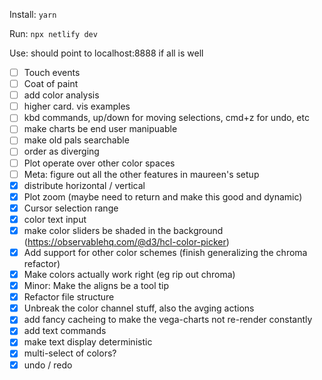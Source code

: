 Install: `yarn`

Run: `npx netlify dev`

Use: should point to localhost:8888 if all is well

- [ ] Touch events
- [ ] Coat of paint
- [ ] add color analysis
- [ ] higher card. vis examples
- [ ] kbd commands, up/down for moving selections, cmd+z for undo, etc
- [ ] make charts be end user manipuable
- [ ] make old pals searchable
- [ ] order as diverging
- [ ] Plot operate over other color spaces
- [ ] Meta: figure out all the other features in maureen's setup
- [x] distribute horizontal / vertical
- [x] Plot zoom (maybe need to return and make this good and dynamic)
- [x] Cursor selection range
- [x] color text input
- [x] make color sliders be shaded in the background (https://observablehq.com/@d3/hcl-color-picker)
- [x] Add support for other color schemes (finish generalizing the chroma refactor)
- [x] Make colors actually work right (eg rip out chroma)
- [x] Minor: Make the aligns be a tool tip
- [x] Refactor file structure
- [x] Unbreak the color channel stuff, also the avging actions
- [x] add fancy cacheing to make the vega-charts not re-render constantly
- [x] add text commands
- [x] make text display deterministic
- [x] multi-select of colors?
- [x] undo / redo
